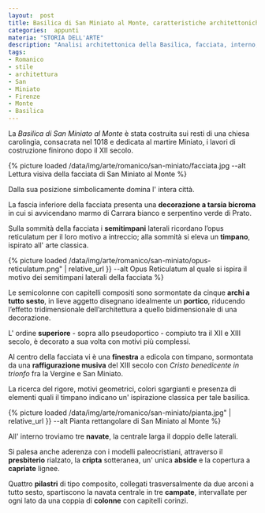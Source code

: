 ```yaml
---
layout:  post
title: Basilica di San Miniato al Monte, caratteristiche architettoniche
categories:  appunti
materia: "STORIA DELL'ARTE"
description: "Analisi architettonica della Basilica, facciata, interno, storia, materiali e particolari motivi geometrici. Arte romanica."
tags:
- Romanico
- stile
- architettura
- San
- Miniato
- Firenze
- Monte
- Basilica
---
```


La _Basilica di San Miniato al Monte_ è stata costruita sui resti di una chiesa carolingia, consacrata nel 1018 e dedicata al martire Miniato, i lavori di costruzione finirono dopo il XII secolo. 

{% picture loaded /data/img/arte/romanico/san-miniato/facciata.jpg --alt Lettura visiva della facciata di San Miniato al Monte %}


Dalla sua posizione simbolicamente domina l' intera città.

La fascia inferiore della facciata presenta una **decorazione a tarsia bicroma** in cui si avvicendano marmo di Carrara bianco e serpentino verde di Prato. 

Sulla sommità della facciata i **semitimpani** laterali ricordano l’opus reticulatum per il loro motivo a intreccio; alla sommità si eleva un **timpano**, ispirato all' arte classica.

{% picture loaded /data/img/arte/romanico/san-miniato/opus-reticulatum.png" | relative_url }} --alt Opus Reticulatum al quale si ispira il motivo dei semitimpani laterali della facciata %}


Le semicolonne con capitelli compositi sono sormontate da cinque **archi a tutto sesto**, in lieve aggetto disegnano idealmente un **portico**, riducendo l’effetto tridimensionale dell’architettura a quello bidimensionale di una decorazione.

L' ordine **superiore** - sopra allo pseudoportico - compiuto tra il XII e XIII secolo, è decorato a sua volta con motivi più complessi.

Al centro della facciata vi è una **finestra** a edicola con timpano, sormontata da una **raffigurazione musiva** del XIII secolo con _Cristo benedicente in trionfo_ fra la Vergine e San Miniato.

La ricerca del rigore, motivi geometrici, colori sgargianti e presenza di elementi quali il timpano indicano un' ispirazione classica per tale basilica. 

{% picture loaded /data/img/arte/romanico/san-miniato/pianta.jpg" | relative_url }} --alt Pianta rettangolare di San Miniato al Monte %}



All' interno troviamo tre **navate**, la centrale larga il doppio delle laterali.

Si palesa anche aderenza con i modelli paleocristiani, attraverso il **presbiterio** rialzato, la **cripta** sotteranea, un' unica **abside** e la copertura a **capriate** lignee.

Quattro **pilastri** di tipo composito, collegati trasversalmente da due arconi a tutto sesto, spartiscono la navata centrale in tre **campate**, intervallate per ogni lato da una coppia di **colonne** con capitelli corinzi.